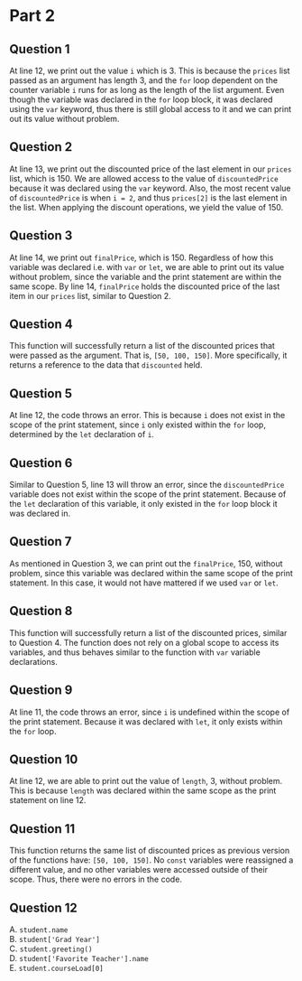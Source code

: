 # Part 2

## Question 1

At line 12, we print out the value `i` which is 3. This is because the `prices` list passed as an argument has length 3, and the `for` loop dependent on the counter variable `i` runs for as long as the length of the list argument. Even though the variable was declared in the `for` loop block, it was declared using the `var` keyword, thus there is still global access to it and we can print out its value without problem.

## Question 2

At line 13, we print out the discounted price of the last element in our `prices` list, which is 150. We are allowed access to the value of `discountedPrice` because it was declared using the `var` keyword. Also, the most recent value of `discountedPrice` is when `i = 2`, and thus `prices[2]` is the last element in the list. When applying the discount operations, we yield the value of 150.

## Question 3

At line 14, we print out `finalPrice`, which is 150. Regardless of how this variable was declared i.e. with `var` or `let`, we are able to print out its value without problem, since the variable and the print statement are within the same scope. By line 14, `finalPrice` holds the discounted price of the last item in our `prices` list, similar to Question 2.

## Question 4

This function will successfully return a list of the discounted prices that were passed as the argument. That is, `[50, 100, 150]`. More specifically, it returns a reference to the data that `discounted` held.

## Question 5

At line 12, the code throws an error. This is because `i` does not exist in the scope of the print statement, since `i` only existed within the `for` loop, determined by the `let` declaration of `i`.

## Question 6

Similar to Question 5, line 13 will throw an error, since the `discountedPrice` variable does not exist within the scope of the print statement. Because of the `let` declaration of this variable, it only existed in the `for` loop block it was declared in.

## Question 7

As mentioned in Question 3, we can print out the `finalPrice`, 150, without problem, since this variable was declared within the same scope of the print statement. In this case, it would not have mattered if we used `var` or `let`.

## Question 8

This function will successfully return a list of the discounted prices, similar to Question 4. The function does not rely on a global scope to access its variables, and thus behaves similar to the function with `var` variable declarations.

## Question 9

At line 11, the code throws an error, since `i` is undefined within the scope of the print statement. Because it was declared with `let`, it only exists within the `for` loop.

## Question 10

At line 12, we are able to print out the value of `length`, 3, without problem. This is because `length` was declared within the same scope as the print statement on line 12.

## Question 11

This function returns the same list of discounted prices as previous version of the functions have: `[50, 100, 150]`. No `const` variables were reassigned a different value, and no other variables were accessed outside of their scope. Thus, there were no errors in the code.

## Question 12

A. `student.name` \
B. `student['Grad Year']` \
C. `student.greeting()` \
D. `student['Favorite Teacher'].name` \
E. `student.courseLoad[0]`
